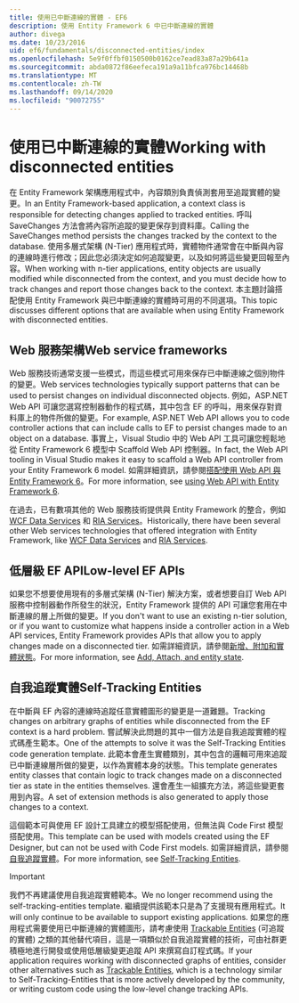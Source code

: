 ```yaml
---
title: 使用已中斷連線的實體 - EF6
description: 使用 Entity Framework 6 中已中斷連線的實體
author: divega
ms.date: 10/23/2016
uid: ef6/fundamentals/disconnected-entities/index
ms.openlocfilehash: 5e9f0ffbf0150500b0162ce7ead83a87a29b641a
ms.sourcegitcommit: abda0872f86eefeca191a9a11bfca976bc14468b
ms.translationtype: MT
ms.contentlocale: zh-TW
ms.lasthandoff: 09/14/2020
ms.locfileid: "90072755"
---
```

# <a name="working-with-disconnected-entities"></a><span data-ttu-id="e04b3-103">使用已中斷連線的實體</span><span class="sxs-lookup"><span data-stu-id="e04b3-103">Working with disconnected entities</span></span>

<span data-ttu-id="e04b3-104">在 Entity Framework 架構應用程式中，內容類別負責偵測套用至追蹤實體的變更。</span><span class="sxs-lookup"><span data-stu-id="e04b3-104">In an Entity Framework-based application, a context class is responsible for detecting changes applied to tracked entities.</span></span> <span data-ttu-id="e04b3-105">呼叫 SaveChanges 方法會將內容所追蹤的變更保存到資料庫。</span><span class="sxs-lookup"><span data-stu-id="e04b3-105">Calling the SaveChanges method persists the changes tracked by the context to the database.</span></span> <span data-ttu-id="e04b3-106">使用多層式架構 (N-Tier) 應用程式時，實體物件通常會在中斷與內容的連線時進行修改；因此您必須決定如何追蹤變更，以及如何將這些變更回報至內容。</span><span class="sxs-lookup"><span data-stu-id="e04b3-106">When working with n-tier applications, entity objects are usually modified while disconnected from the context, and you must decide how to track changes and report those changes back to the context.</span></span> <span data-ttu-id="e04b3-107">本主題討論搭配使用 Entity Framework 與已中斷連線的實體時可用的不同選項。</span><span class="sxs-lookup"><span data-stu-id="e04b3-107">This topic discusses different options that are available when using Entity Framework with disconnected entities.</span></span>

## <a name="web-service-frameworks"></a><span data-ttu-id="e04b3-108">Web 服務架構</span><span class="sxs-lookup"><span data-stu-id="e04b3-108">Web service frameworks</span></span>

<span data-ttu-id="e04b3-109">Web 服務技術通常支援一些模式，而這些模式可用來保存已中斷連線之個別物件的變更。</span><span class="sxs-lookup"><span data-stu-id="e04b3-109">Web services technologies typically support patterns that can be used to persist changes on individual disconnected objects.</span></span> <span data-ttu-id="e04b3-110">例如，ASP.NET Web API 可讓您選寫控制器動作的程式碼，其中包含 EF 的呼叫，用來保存對資料庫上的物件所做的變更。</span><span class="sxs-lookup"><span data-stu-id="e04b3-110">For example, ASP.NET Web API allows you to code controller actions that can include calls to EF to persist changes made to an object on a database.</span></span> <span data-ttu-id="e04b3-111">事實上，Visual Studio 中的 Web API 工具可讓您輕鬆地從 Entity Framework 6 模型中 Scaffold Web API 控制器。</span><span class="sxs-lookup"><span data-stu-id="e04b3-111">In fact, the Web API tooling in Visual Studio makes it easy to scaffold a Web API controller from your Entity Framework 6 model.</span></span> <span data-ttu-id="e04b3-112">如需詳細資訊，請參閱[搭配使用 Web API 與 Entity Framework 6](/aspnet/web-api/overview/data/using-web-api-with-entity-framework/)。</span><span class="sxs-lookup"><span data-stu-id="e04b3-112">For more information, see [using Web API with Entity Framework 6](/aspnet/web-api/overview/data/using-web-api-with-entity-framework/).</span></span>

<span data-ttu-id="e04b3-113">在過去，已有數項其他的 Web 服務技術提供與 Entity Framework 的整合，例如 [WCF Data Services](/dotnet/framework/data/wcf/create-a-data-service-using-an-adonet-ef-data-wcf) 和 [RIA Services](/previous-versions/dotnet/wcf-ria/ee707344(v=vs.91))。</span><span class="sxs-lookup"><span data-stu-id="e04b3-113">Historically, there have been several other Web services technologies that offered integration with Entity Framework, like [WCF Data Services](/dotnet/framework/data/wcf/create-a-data-service-using-an-adonet-ef-data-wcf) and [RIA Services](/previous-versions/dotnet/wcf-ria/ee707344(v=vs.91)).</span></span>

## <a name="low-level-ef-apis"></a><span data-ttu-id="e04b3-114">低層級 EF API</span><span class="sxs-lookup"><span data-stu-id="e04b3-114">Low-level EF APIs</span></span>

<span data-ttu-id="e04b3-115">如果您不想要使用現有的多層式架構 (N-Tier) 解決方案，或者想要自訂 Web API 服務中控制器動作所發生的狀況，Entity Framework 提供的 API 可讓您套用在中斷連線的層上所做的變更。</span><span class="sxs-lookup"><span data-stu-id="e04b3-115">If you don't want to use an existing n-tier solution, or if you want to customize what happens inside a controller action in a Web API services, Entity Framework provides APIs that allow you to apply changes made on a disconnected tier.</span></span> <span data-ttu-id="e04b3-116">如需詳細資訊，請參閱[新增、附加和實體狀態](xref:ef6/saving/change-tracking/entity-state)。</span><span class="sxs-lookup"><span data-stu-id="e04b3-116">For more information, see [Add, Attach, and entity state](xref:ef6/saving/change-tracking/entity-state).</span></span>  

## <a name="self-tracking-entities"></a><span data-ttu-id="e04b3-117">自我追蹤實體</span><span class="sxs-lookup"><span data-stu-id="e04b3-117">Self-Tracking Entities</span></span>  

<span data-ttu-id="e04b3-118">在中斷與 EF 內容的連線時追蹤任意實體圖形的變更是一道難題。</span><span class="sxs-lookup"><span data-stu-id="e04b3-118">Tracking changes on arbitrary graphs of entities while disconnected from the EF context is a hard problem.</span></span> <span data-ttu-id="e04b3-119">嘗試解決此問題的其中一個方法是自我追蹤實體的程式碼產生範本。</span><span class="sxs-lookup"><span data-stu-id="e04b3-119">One of the attempts to solve it was the Self-Tracking Entities code generation template.</span></span> <span data-ttu-id="e04b3-120">此範本會產生實體類別，其中包含的邏輯可用來追蹤已中斷連線層所做的變更，以作為實體本身的狀態。</span><span class="sxs-lookup"><span data-stu-id="e04b3-120">This template generates entity classes that contain logic to track changes made on a disconnected tier as state in the entities themselves.</span></span> <span data-ttu-id="e04b3-121">還會產生一組擴充方法，將這些變更套用到內容。</span><span class="sxs-lookup"><span data-stu-id="e04b3-121">A set of extension methods is also generated to apply those changes to a context.</span></span>

<span data-ttu-id="e04b3-122">這個範本可與使用 EF 設計工具建立的模型搭配使用，但無法與 Code First 模型搭配使用。</span><span class="sxs-lookup"><span data-stu-id="e04b3-122">This template can be used with models created using the EF Designer, but can not be used with Code First models.</span></span> <span data-ttu-id="e04b3-123">如需詳細資訊，請參閱[自我追蹤實體](xref:ef6/fundamentals/disconnected-entities/self-tracking-entities/index)。</span><span class="sxs-lookup"><span data-stu-id="e04b3-123">For more information, see [Self-Tracking Entities](xref:ef6/fundamentals/disconnected-entities/self-tracking-entities/index).</span></span>  

> [!IMPORTANT]
> <span data-ttu-id="e04b3-124">我們不再建議使用自我追蹤實體範本。</span><span class="sxs-lookup"><span data-stu-id="e04b3-124">We no longer recommend using the self-tracking-entities template.</span></span> <span data-ttu-id="e04b3-125">繼續提供該範本只是為了支援現有應用程式。</span><span class="sxs-lookup"><span data-stu-id="e04b3-125">It will only continue to be available to support existing applications.</span></span> <span data-ttu-id="e04b3-126">如果您的應用程式需要使用已中斷連線的實體圖形，請考慮使用 [Trackable Entities](https://trackableentities.github.io/) (可追蹤的實體) 之類的其他替代項目，這是一項類似於自我追蹤實體的技術，可由社群更積極地進行開發或使用低層級變更追蹤 API 來撰寫自訂程式碼。</span><span class="sxs-lookup"><span data-stu-id="e04b3-126">If your application requires working with disconnected graphs of entities, consider other alternatives such as [Trackable Entities](https://trackableentities.github.io/), which is a technology similar to Self-Tracking-Entities that is more actively developed by the community, or writing custom code using the low-level change tracking APIs.</span></span>
